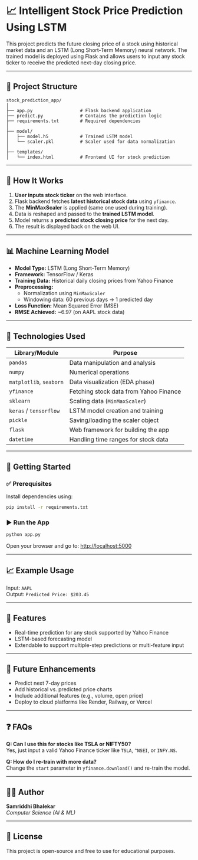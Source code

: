 
# 📈 Intelligent Stock Price Prediction Using LSTM

This project predicts the future closing price of a stock using historical market data and an LSTM (Long Short-Term Memory) neural network. The trained model is deployed using Flask and allows users to input any stock ticker to receive the predicted next-day closing price.

---

## 📂 Project Structure

```
stock_prediction_app/
│
├── app.py                  # Flask backend application
├── predict.py              # Contains the prediction logic
├── requirements.txt        # Required dependencies
│
├── model/
│   ├── model.h5            # Trained LSTM model
│   └── scaler.pkl          # Scaler used for data normalization
│
├── templates/
│   └── index.html          # Frontend UI for stock prediction
```

---

## 🔧 How It Works

1. **User inputs stock ticker** on the web interface.
2. Flask backend fetches **latest historical stock data** using `yfinance`.
3. The **MinMaxScaler** is applied (same one used during training).
4. Data is reshaped and passed to the **trained LSTM model**.
5. Model returns a **predicted stock closing price** for the next day.
6. The result is displayed back on the web UI.

---

## 📊 Machine Learning Model

- **Model Type:** LSTM (Long Short-Term Memory)
- **Framework:** TensorFlow / Keras
- **Training Data:** Historical daily closing prices from Yahoo Finance
- **Preprocessing:**
  - Normalization using `MinMaxScaler`
  - Windowing data: 60 previous days → 1 predicted day
- **Loss Function:** Mean Squared Error (MSE)
- **RMSE Achieved:** ~6.97 (on AAPL stock data)

---

## 🧠 Technologies Used

| Library/Module         | Purpose |
|------------------------|---------|
| `pandas`               | Data manipulation and analysis |
| `numpy`                | Numerical operations |
| `matplotlib`, `seaborn`| Data visualization (EDA phase) |
| `yfinance`             | Fetching stock data from Yahoo Finance |
| `sklearn`              | Scaling data (`MinMaxScaler`) |
| `keras` / `tensorflow` | LSTM model creation and training |
| `pickle`               | Saving/loading the scaler object |
| `flask`                | Web framework for building the app |
| `datetime`             | Handling time ranges for stock data |

---

## 🚀 Getting Started

### ✅ Prerequisites

Install dependencies using:

```bash
pip install -r requirements.txt
```

### ▶️ Run the App

```bash
python app.py
```

Open your browser and go to: [http://localhost:5000](http://localhost:5000)

---

## 📈 Example Usage

Input: `AAPL`  
Output: `Predicted Price: $203.45`

---

## 🌟 Features

- Real-time prediction for any stock supported by Yahoo Finance
- LSTM-based forecasting model
- Extendable to support multiple-step predictions or multi-feature input

---

## 🔄 Future Enhancements

- Predict next 7-day prices
- Add historical vs. predicted price charts
- Include additional features (e.g., volume, open price)
- Deploy to cloud platforms like Render, Railway, or Vercel

---

## ❓ FAQs

**Q: Can I use this for stocks like TSLA or NIFTY50?**  
Yes, just input a valid Yahoo Finance ticker like `TSLA`, `^NSEI`, or `INFY.NS`.

**Q: How do I re-train with more data?**  
Change the `start` parameter in `yfinance.download()` and re-train the model.

---

## 👨‍💻 Author

**Samriddhi Bhalekar**  
*Computer Science (AI & ML)*

---

## 📄 License

This project is open-source and free to use for educational purposes.
